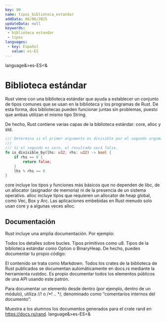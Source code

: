 ```yaml
---
key: 99
name: tipos_biblioteca_estandar
addData: 06/06/2025
updateData: null
keywords: 
 - biblioteca estandar
 - tipos
languages:
 - key: Español
   value: es-ES
---
```

language&>es-ES<&
# Biblioteca estándar
Rust viene con una biblioteca estándar que ayuda a establecer un conjunto de tipos comunes que se usan en la biblioteca y los programas de Rust. De esta forma, dos bibliotecas pueden funcionar juntas sin problemas, puesto que ambas utilizan el mismo tipo String.

De hecho, Rust contiene varias capas de la biblioteca estándar: core, alloc y std.

```rust
/// Determina si el primer argumento es divisible por el segundo argumento.
///
/// Si el segundo es cero, el resultado será false.
fn is_divisible_by(lhs: u32, rhs: u32) -> bool {
    if rhs == 0 {
        return false;
    }
    lhs % rhs == 0
}
```

core incluye los tipos y funciones más básicos que no dependen de libc, de un allocator (asignador de memoria) ni de la presencia de un sistema operativo.
alloc incluye tipos que requieren un allocator de heap global, como Vec, Box y Arc.
Las aplicaciones embebidas en Rust menudo solo usan core y a algunas veces alloc.

## Documentación
Rust incluye una amplia documentación. Por ejemplo:

Todos los detalles sobre bucles.
Tipos primitivos como u8.
Tipos de la biblioteca estándar como Option o BinaryHeap.
De hecho, puedes documentar tu propio código:

El contenido se trata como Markdown. Todos los crates de la biblioteca de Rust publicados se documentan automáticamente en docs.rs mediante la herramienta rustdoc. Es propio documentar todos los elementos públicos de una API usando este patrón.

Para documentar un elemento desde dentro (por ejemplo, dentro de un módulo), utiliza //! o /*! .. */, denominado como “comentarios internos del documento”:

Muestra a los alumnos los documentos generados para el crate rand en https://docs.rs/rand.
language&>es-ES<&